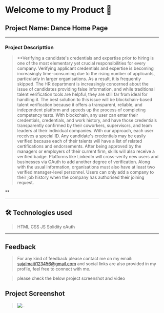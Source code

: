 # Welcome to my Product 👋

## Project Name: Dance Home Page

---

### Project Descripttion

> **Verifying a candidate's credentials and expertise prior to hiring is one of the most elementary yet crucial responsibilities for every company. Verifying applicant credentials and expertise is becoming increasingly time-consuming due to the rising number of applicants, particularly in larger organisations. 
> As a result, it is frequently skipped. The HR department is increasingly concerned about the issue of candidates providing false information, and while traditional talent verification tools are helpful, they are still far from ideal for handling it.
> The best solution to this issue will be blockchain-based talent verification because it offers a transparent, reliable, and independent platform and speeds up the process of completing competency tests. With blockchain, any user can enter their credentials, credentials, and work history, and have those credentials transparently confirmed by their coworkers, supervisors, and team leaders at their individual companies.
> With our approach, each user receives a special ID. Any candidate's credentials may be easily verified because each of their talents will have a list of related certifications and endorsements. After being approved by the managers or employers of their current firm, skills will also receive a verified badge. 
> Platforms like LinkedIn will cross-verify new users and businesses via OAuth to add another degree of verification. Along with the usual information, organisations must also have at least two verified manager-level personnel. Users can only add a company to their job history when the company has authorised their joining request.


**

---

## 🛠 Technologies used

> HTML
> CSS
> JS
> Solidity
> oAuth


---


## Feedback

> For any kind of feedback please contact me on my email: sujalmaiti123456@gmail.com and social links are also provided in my profile, feel free to connect with me.

> please check the below project screenshot and video

## Project Screenshot

> ![..](screenshot.png)
